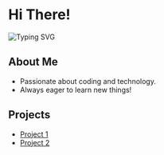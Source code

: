 # Hi There!
![Typing SVG](https://readme-typing-svg.herokuapp.com?color=8A2BE2&center=true&vCenter=true&lines=Hello+There!!!;My+name's+Mariateresa+Piacente.;I'm+a+Developer+student.)

## About Me
- Passionate about coding and technology.
- Always eager to learn new things!

## Projects
- [Project 1](link-al-tuo-progetto)
- [Project 2](link-al-tuo-progetto)
